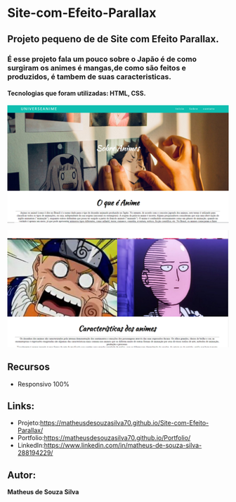 
# Site-com-Efeito-Parallax

## Projeto pequeno de de Site com Efeito Parallax.

### É esse projeto fala um pouco sobre o Japão é de como surgiram os animes é mangas,de como são feitos e produzidos, é tambem de suas caracteristicas.

#### Tecnologias que foram utilizadas: HTML, CSS.

![README.md](https://github.com/MatheusdeSouzaSilva70/Site-com-Efeito-Parallax/blob/main/img/Site%20com%20Efeito%20Parallax.png)

![README.md](https://github.com/MatheusdeSouzaSilva70/Site-com-Efeito-Parallax/blob/main/img/Site%20com%20Efeito%20Parallax2.png)


## Recursos
- Responsivo 100%

## Links:
- Projeto:https://matheusdesouzasilva70.github.io/Site-com-Efeito-Parallax/
- Portfolio:https://matheusdesouzasilva70.github.io/Portfolio/
- LinkedIn:https://www.linkedin.com/in/matheus-de-souza-silva-288194229/

## Autor:
**Matheus de Souza Silva**
